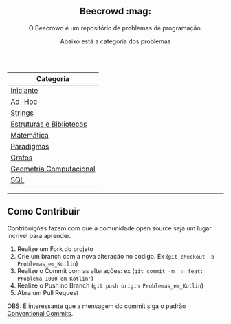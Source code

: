 <h2 align="center">
    Beecrowd :mag:
</h2>

<p align="center">O Beecrowd é um repositório de problemas de programação.</p>
<p align="center">Abaixo está a categoria dos problemas</p>
<br><br>

| Categoria                                               |
| ------------------------------------------------------- |
| [Iniciante](./1-Iniciante/)                             |
| [Ad-Hoc](./2-AD-HOC/)                                   |
| [Strings](./3-Strings/)                                 |
| [Estruturas e Bibliotecas](./4-Estruturas-Bibliotecas/) |
| [Matemática](./5-Matematica/)                           |
| [Paradigmas](./6-Paradigmas/)                           |
| [Grafos](./7-Grafos/)                                   |
| [Geometria Computacional](./8-Geometria-Computacional/) |
| [SQL](./9-SQL/)                                         |

---
## Como Contribuir

Contribuições fazem com que a comunidade open source seja um lugar incrível para aprender.

1. Realize um Fork do projeto
2. Crie um branch com a nova alteração no código. Ex (`git checkout -b Problemas_em_Kotlin`)
3. Realize o Commit com as alterações: ex (`git commit -m '✨ feat: Problema 1000 em Kotlin'`)
4. Realize o Push no Branch (`git push origin Problemas_em_Kotlin`)
5. Abra um Pull Request

OBS: É interessante que a mensagem do commit siga o padrão [Conventional Commits](https://github.com/iuricode/padroes-de-commits).
